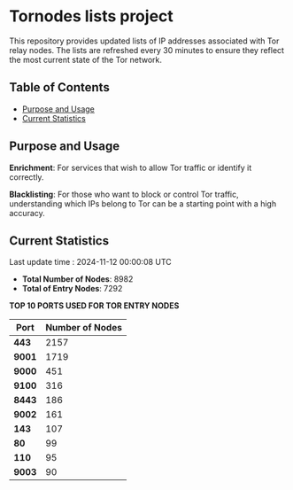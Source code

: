 # Tornodes lists project

This repository provides updated lists of IP addresses associated with Tor relay nodes. The lists are refreshed every 30 minutes to ensure they reflect the most current state of the Tor network.

## Table of Contents

- [Purpose and Usage](#purpose-and-usage)
- [Current Statistics](#current-statistics)


## Purpose and Usage

**Enrichment**: For services that wish to allow Tor traffic or identify it correctly.

**Blacklisting**: For those who want to block or control Tor traffic, understanding which IPs belong to Tor can be a starting point with a high accuracy.

## Current Statistics

Last update time : 2024-11-12 00:00:08 UTC

- **Total Number of Nodes**: 8982
- **Total of Entry Nodes**: 7292

**TOP 10 PORTS USED FOR TOR ENTRY NODES**

| **Port** | **Number of Nodes** |
|------|-----------------|
| **443**   | 2157  |
| **9001**   | 1719  |
| **9000**   | 451  |
| **9100**   | 316  |
| **8443**   | 186  |
| **9002**   | 161  |
| **143**   | 107  |
| **80**   | 99  |
| **110**   | 95  |
| **9003**   | 90  |

